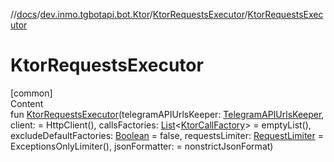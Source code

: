//[docs](../../../index.md)/[dev.inmo.tgbotapi.bot.Ktor](../index.md)/[KtorRequestsExecutor](index.md)/[KtorRequestsExecutor](-ktor-requests-executor.md)



# KtorRequestsExecutor  
[common]  
Content  
fun [KtorRequestsExecutor](-ktor-requests-executor.md)(telegramAPIUrlsKeeper: [TelegramAPIUrlsKeeper](../../dev.inmo.tgbotapi.utils/-telegram-a-p-i-urls-keeper/index.md), client:  = HttpClient(), callsFactories: [List](https://kotlinlang.org/api/latest/jvm/stdlib/kotlin.collections/-list/index.html)<[KtorCallFactory](../-ktor-call-factory/index.md)> = emptyList(), excludeDefaultFactories: [Boolean](https://kotlinlang.org/api/latest/jvm/stdlib/kotlin/-boolean/index.html) = false, requestsLimiter: [RequestLimiter](../../dev.inmo.tgbotapi.bot.settings.limiters/-request-limiter/index.md) = ExceptionsOnlyLimiter(), jsonFormatter:  = nonstrictJsonFormat)  



